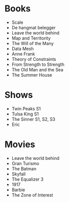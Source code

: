 # Books

- Scale
- De hangmat belegger
- Leave the world behind
- Map and Territority
- The Will of the Many
- Data Mesh
- Anne Frank
- Theory of Constraints
- From Strength to Strength
- The Old Man and the Sea
- The Summer House

# Shows

- Twin Peaks S1
- Tulsa King S1
- The Sinner S1, S2, S3
- Eric

# Movies

- Leave the world behind
- Gran Turismo
- The Batman
- Skyfall
- The Equalizer 3
- 1917
- Barbie
- The Zone of Interest
